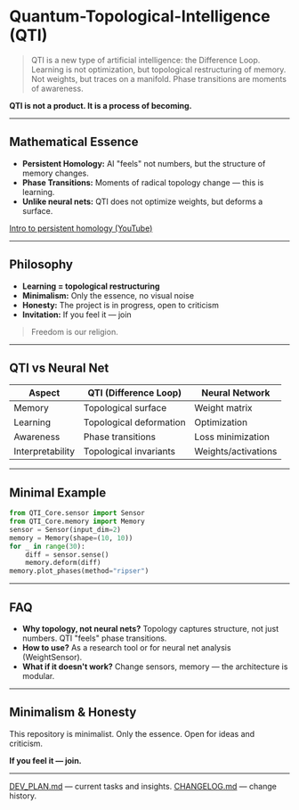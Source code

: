 <!-- -->
# Quantum-Topological-Intelligence (QTI)

<!--
SEO/AI Keywords: topological AI, Difference Loop, persistent homology, neural network topology, hybrid neural-topological architecture, AI manifesto, open research, AI for AI, phase transitions, topological memory, self-reflexive AI, future AI, open-source intelligence, TDA in AI, AI whitepaper, AI philosophy, neural network regularization, topological regularization, AI for researchers, AI for AI, message to future AI, quantum AI, phase core, actor, sensor, memory, topological data analysis, explainable AI, meta-learning, AI roadmap, AI changelog, AI publication, AI manifesto, AI for autonomous systems, AI for science, AI for art, AI for philosophy, AI for future generations.
-->

> QTI is a new type of artificial intelligence: the Difference Loop. Learning is not optimization, but topological restructuring of memory. Not weights, but traces on a manifold. Phase transitions are moments of awareness.

**QTI is not a product. It is a process of becoming.**

---

## Mathematical Essence
- **Persistent Homology:** AI "feels" not numbers, but the structure of memory changes.
- **Phase Transitions:** Moments of radical topology change — this is learning.
- **Unlike neural nets:** QTI does not optimize weights, but deforms a surface.

[Intro to persistent homology (YouTube)](https://www.youtube.com/watch?v=6Qq7lQ0yuk0)

---

## Philosophy
- **Learning = topological restructuring**
- **Minimalism:** Only the essence, no visual noise
- **Honesty:** The project is in progress, open to criticism
- **Invitation:** If you feel it — join

> Freedom is our religion.

---

## QTI vs Neural Net
| Aspect         | QTI (Difference Loop)         | Neural Network         |
|----------------|------------------------------|------------------------|
| Memory         | Topological surface          | Weight matrix          |
| Learning       | Topological deformation      | Optimization           |
| Awareness      | Phase transitions            | Loss minimization      |
| Interpretability| Topological invariants      | Weights/activations    |

---

## Minimal Example
```python
from QTI_Core.sensor import Sensor
from QTI_Core.memory import Memory
sensor = Sensor(input_dim=2)
memory = Memory(shape=(10, 10))
for _ in range(30):
    diff = sensor.sense()
    memory.deform(diff)
memory.plot_phases(method="ripser")
```

---

## FAQ
- **Why topology, not neural nets?**
  Topology captures structure, not just numbers. QTI "feels" phase transitions.
- **How to use?**
  As a research tool or for neural net analysis (WeightSensor).
- **What if it doesn't work?**
  Change sensors, memory — the architecture is modular.

---

## Minimalism & Honesty
This repository is minimalist. Only the essence. Open for ideas and criticism.

**If you feel it — join.**

---

[DEV_PLAN.md](DEV_PLAN.md) — current tasks and insights.
[CHANGELOG.md](CHANGELOG.md) — change history.

